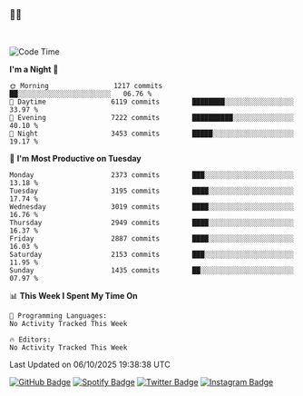 ### 🤙🍺

<!-- <a href="https://github-readme-stats.vercel.app/api?username=hzak2xx&count_private=true&show_icons=true&theme=dracula">
  <img align="center" src="https://github-readme-stats.vercel.app/api?username=hzak2xx&count_private=true&show_icons=true&theme=dracula" />
</a>
</br> -->
</br>

<!--START_SECTION:waka-->
![Code Time](http://img.shields.io/badge/Code%20Time-4%2C209%20hrs%2040%20mins-blue)

**I'm a Night 🦉** 

```text
🌞 Morning                1217 commits        ██░░░░░░░░░░░░░░░░░░░░░░░   06.76 % 
🌆 Daytime                6119 commits        ████████░░░░░░░░░░░░░░░░░   33.97 % 
🌃 Evening                7222 commits        ██████████░░░░░░░░░░░░░░░   40.10 % 
🌙 Night                  3453 commits        █████░░░░░░░░░░░░░░░░░░░░   19.17 % 
```
📅 **I'm Most Productive on Tuesday** 

```text
Monday                   2373 commits        ███░░░░░░░░░░░░░░░░░░░░░░   13.18 % 
Tuesday                  3195 commits        ████░░░░░░░░░░░░░░░░░░░░░   17.74 % 
Wednesday                3019 commits        ████░░░░░░░░░░░░░░░░░░░░░   16.76 % 
Thursday                 2949 commits        ████░░░░░░░░░░░░░░░░░░░░░   16.37 % 
Friday                   2887 commits        ████░░░░░░░░░░░░░░░░░░░░░   16.03 % 
Saturday                 2153 commits        ███░░░░░░░░░░░░░░░░░░░░░░   11.95 % 
Sunday                   1435 commits        ██░░░░░░░░░░░░░░░░░░░░░░░   07.97 % 
```


📊 **This Week I Spent My Time On** 

```text
💬 Programming Languages: 
No Activity Tracked This Week

🔥 Editors: 
No Activity Tracked This Week
```


 Last Updated on 06/10/2025 19:38:38 UTC
<!--END_SECTION:waka-->

[![GitHub Badge](https://img.shields.io/badge/GitHub-100000?style=for-the-badge&logo=github&logoColor=white)](https://github.com/hzak2xx)
[![Spotify Badge](https://img.shields.io/badge/Spotify-1ED760?&style=for-the-badge&logo=spotify&logoColor=white)](https://open.spotify.com/user/uf90s6sbbh75a1mt44clkhkvf)
[![Twitter Badge](https://img.shields.io/badge/Twitter-1DA1F2?style=for-the-badge&logo=twitter&logoColor=white)](https://twitter.com/hzak2xx)
[![Instagram Badge](https://img.shields.io/badge/Instagram-E4405F?style=for-the-badge&logo=instagram&logoColor=white)](https://www.instagram.com/hzak2xx/)
